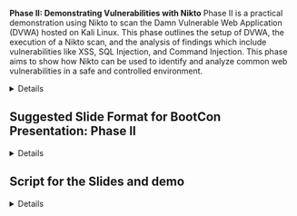 **Phase II: Demonstrating Vulnerabilities with Nikto**
Phase II is a practical demonstration using Nikto to scan the Damn Vulnerable Web Application (DVWA) hosted on Kali Linux. This phase outlines the setup of DVWA, the execution of a Nikto scan, and the analysis of findings which include vulnerabilities like XSS, SQL Injection, and Command Injection. This phase aims to show how Nikto can be used to identify and analyze common web vulnerabilities in a safe and controlled environment.

<details>

### Version 1
### Organized Flow for BootCon Presentation: Phase II

#### Title: Exploring Web Application Security with Nikto: A Practical Demonstration

---

### Slide 1: Introduction to DVWA
- **Overview**: Introduction to Damn Vulnerable Web Application (DVWA)
- **Purpose**: Explain DVWA as a tool for security training focusing on web vulnerabilities
- **Components Installed**: List Apache, MariaDB, and PHP as prerequisites for DVWA on Kali Linux

---

### Slide 2: Setting Up DVWA on Kali Linux
- **Installation Steps**:
  - Install Apache, MariaDB, PHP
  - Clone DVWA from GitHub
  - Configure MariaDB with `dvwa` database and user
  - Adjust DVWA configuration for database connectivity
- **Initial Access**:
  - Navigate to DVWA in the browser
  - Initialize the database via DVWA setup page

---

### Slide 3: Running a Nikto Scan on DVWA
- **Command Used**: `nikto -h http://localhost/DVWA/`
- **Purpose**: Identify potential security vulnerabilities in the web application
- **Key Findings**:
  - XSS and SQL Injection vulnerabilities
  - Outdated server software and misconfigurations

---

### Slide 4: Analyzing Nikto Scan Results
- **Critical Vulnerabilities**:
  - Potential XSS and SQL Injection points
  - Outdated Apache and PHP versions
  - Misconfigurations and default files presence

---

### Slide 5: Exploiting XSS and SQL Injection
- **XSS Exploit**:
  - Demonstrate how an XSS attack can capture session cookies
  - Use a simple script to showcase cookie theft
- **SQL Injection Exploit**:
  - Illustrate SQL Injection to extract sensitive database information
  - Utilize payloads to manipulate SQL queries and display unauthorized data

---

### Slide 6: Command Injection Demonstration
- **Setup**:
  - Explain the vulnerability setup on DVWA
  - Demonstrate how commands can be injected into the web application
- **Impact**:
  - Show the potential of command injection to execute arbitrary system commands
  - Discuss the consequences of such an attack on system security

---

### Slide 7: Conclusion and Mitigation Strategies
- **Summary of Findings**:
  - Highlight the vulnerabilities discovered and exploited
  - Emphasize the importance of regular security assessments
- **Mitigation Measures**:
  - Suggest security best practices such as sanitization, validation, and secure coding standards
- **Further Steps**:
  - Recommend tools and techniques for ongoing security testing and vulnerability management

---

### Missing Elements and Recommendations:
- **Security Best Practices**:
  - Include more detailed security best practices specific to each type of vulnerability discussed.
- **Advanced Exploitation Techniques**:
  - Consider demonstrating more advanced exploitation techniques for each vulnerability.
- **Tools Integration**:
  - Show how Nikto can be integrated with other security tools for a comprehensive security assessment framework.

This flow ensures a logical progression from setting up the vulnerable application, through conducting and analyzing scans, to exploiting found vulnerabilities and discussing mitigation strategies.

---
### Version 2
### Revised Flow for BootCon Presentation: Phase II

#### Title: "Securing the Web: Hands-On with Nikto and DVWA"

---

### Slide 1: Introduction to Damn Vulnerable Web Application (DVWA)
- **Context**: Explain the role of DVWA in cybersecurity training.
- **Purpose**: To provide a practical environment for learning about web application vulnerabilities.
- **Installation Overview**: Briefly outline the installation components needed for DVWA on Kali Linux (Apache, MariaDB, PHP).

---

### Slide 2: Installing DVWA on Kali Linux
- **Detailed Steps**:
  - Commands for installing Apache, MariaDB, and PHP.
  - Instructions on cloning DVWA from GitHub.
  - Steps to set up the database and configure the web application.
- **Access and Initialization**:
  - Guide on accessing DVWA through the browser and initializing the application settings.

---

### Slide 3: Conducting a Nikto Security Scan
- **Command Explanation**: Describe the use of `nikto -h http://localhost/DVWA/` to initiate the scan.
- **Objectives**: Highlight the aim to uncover prevalent security issues within DVWA.

---

### Slide 4: Nikto Scan Results Overview
- **Key Vulnerabilities Identified**:
  - List critical vulnerabilities such as XSS, SQL Injection, and command injection.
  - Mention outdated components and dangerous configurations detected by Nikto.

---

### Slide 5: Deep Dive into Vulnerability Exploitation
- **XSS Vulnerability**:
  - Step-by-step demonstration of exploiting XSS to hijack sessions and steal cookies.
- **SQL Injection Vulnerability**:
  - Show how SQL Injection can be used to gain unauthorized access to database information.

---

### Slide 6: Demonstrating Command Injection
- **Setup Explanation**:
  - Describe the setup for demonstrating command injection within DVWA.
- **Execution and Impact**:
  - Demonstrate how injected commands can manipulate the server and discuss the potential damages.

---

### Slide 7: Wrapping Up with Mitigation and Best Practices
- **Review of Discoveries**:
  - Summarize the vulnerabilities uncovered and their potential impact.
- **Mitigation Tactics**:
  - Offer detailed recommendations for mitigating the risks associated with each vulnerability.
- **Resource Guidance**:
  - Suggest further readings and tools for attendees to continue their learning and enhance security measures.

---

### Additional Elements to Include:
- **Interactive Demos**:
  - Integrate live demonstrations or interactive elements where participants can engage directly with the presented exploits.
- **Case Studies**:
  - Include real-world case studies where similar vulnerabilities have led to significant security breaches.
- **Q&A Session**:
  - Allocate time for a question and answer session to address specific concerns or clarifications needed by the audience.

This version of the presentation aims to provide a more interactive and engaging experience, encouraging audience participation and deeper understanding of the vulnerabilities and their real-world implications.

</details>

## Suggested Slide Format for BootCon Presentation: Phase II

<details>

### Suggested Slide Format for BootCon Presentation: Phase II

#### Slide 1: Introduction to DVWA
- **Format**: Title and Image
- **Content**:
  - **Title**: "Introduction to Damn Vulnerable Web Application (DVWA)"
  - **Image Description**: A graphical representation of the DVWA logo alongside symbols representing common web vulnerabilities (SQL injection, XSS, etc.).
- **Bullet Points**:
  - Explanation of DVWA as a tool for learning and practicing web application security.
  - Mention its use in educational settings for understanding and mitigating common vulnerabilities.

#### Slide 2: Installing DVWA on Kali Linux
- **Format**: Summary and Bullets
- **Content**:
  - **Summary**: Brief overview of the necessary steps to set up DVWA on a Kali Linux environment.
  - **Bullet Points**:
    - Installation of Apache, MariaDB, and PHP.
    - Cloning DVWA from GitHub and setting directory permissions.
    - Configuring the MariaDB database and integrating it with DVWA.

#### Slide 3: Conducting a Nikto Security Scan
- **Format**: Bullets with Image
- **Content**:
  - **Bullet Points**:
    - Description of initiating a Nikto scan on DVWA.
    - Explanation of the command: `nikto -h http://localhost/DVWA/`.
  - **Image Description**: Screenshot showing the command being entered in a terminal window, symbolizing the start of the scan.

#### Slide 4: Nikto Scan Results Overview
- **Format**: Summary and Bullets
- **Content**:
  - **Summary**: High-level summary of critical vulnerabilities identified during the scan.
  - **Bullet Points**:
    - Types of vulnerabilities discovered (e.g., XSS, SQL Injection, command injection).
    - Mention of outdated components and misconfigurations found.

#### Slide 5: Deep Dive into Vulnerability Exploitation
- **Format**: Bullets with Image
- **Content**:
  - **Bullet Points**:
    - Detailed explanation of exploiting an XSS vulnerability.
    - Steps to demonstrate SQL Injection and its impact.
  - **Image Description**: Diagram showing how SQL Injection alters database queries, leading to unauthorized data access.

#### Slide 6: Demonstrating Command Injection
- **Format**: Bullets with Image
- **Content**:
  - **Bullet Points**:
    - Setup for command injection demonstration.
    - Detailed steps showing how commands are injected and executed.
  - **Image Description**: Illustration of command injection, showing the entry point and the effect on the server.

#### Slide 7: Wrapping Up with Mitigation and Best Practices
- **Format**: Summary and Bullets
- **Content**:
  - **Summary**: Recap of vulnerabilities discussed and their potential impacts.
  - **Bullet Points**:
    - Mitigation strategies for each vulnerability.
    - Suggestions for further resources and tools for security enhancement.

#### Additional Checks and Suggestions for Improvement:
- **Accuracy Check**:
  - Ensure all technical terms and explanations are correct and up-to-date with current security practices.
  - Validate all commands and procedures shown for setting up DVWA and conducting scans are accurate and operational on current versions of Kali Linux.
- **Alignment with BootCon Guide**:
  - Confirm the presentation structure adheres to the guidelines of demonstrating practical security techniques and vulnerabilities.
  - Ensure there is a clear demonstration element in each section as required by the BootCon presentation guide.

- **Suggestions for Changes**:
  - Include a slide dedicated to setting the security context and the importance of ethical hacking.
  - Consider adding a real-time demonstration video clip for one of the vulnerabilities to enhance engagement.
  - Provide QR codes or short links to additional resources or reading materials on the last slide for attendees who wish to learn more.

This structured approach ensures that the presentation is not only informative but also visually engaging and compliant with the educational goals of BootCon.
  
</details>

## Script for the Slides and demo

<details>

### Presentation Script for BootCon: Phase II

---

**Slide 1: Introduction to DVWA**

"Good morning everyone, and welcome to our presentation on web application vulnerabilities using the Damn Vulnerable Web Application, or DVWA, as our guinea pig. DVWA is a playground for security professionals and enthusiasts alike to practice their hacking skills in a controlled and legal environment. Think of it as a digital version of those 'break rooms' where you can smash things legally!"

**Slide 2: Installing DVWA on Kali Linux**

"Let’s start with setting up DVWA on Kali Linux. First, we install Apache, MariaDB, and PHP— the foundation of many web applications. Then, we clone the DVWA repository from GitHub to our web server directory and tweak some permissions. Finally, we configure the database by creating a new one specifically for DVWA and adjusting the configuration file to connect everything together. It’s a bit like setting up a new smartphone, but instead of installing Instagram, we’re setting up a hacker’s paradise."

**Slide 3: Conducting a Nikto Security Scan**

"Once DVWA is up and running, we unleash Nikto—a powerful web server scanner that looks for vulnerabilities like a cyber bloodhound. With a simple command, `nikto -h http://localhost/DVWA/`, we start scanning for issues that could potentially be exploited. It’s like having a digital Sherlock Holmes on your team."

**Slide 4: Nikto Scan Results Overview**

"The results are in, and, unsurprisingly, DVWA is riddled with vulnerabilities. We found issues like Cross-Site Scripting or XSS, SQL Injection, and even Command Injection vulnerabilities. These aren’t just little problems; they’re like leaving your front door wide open with a neon 'Welcome' sign for hackers."

**Slide 5: Deep Dive into Vulnerability Exploitation**

"Let’s dive deeper into these vulnerabilities. Starting with XSS, where malicious scripts get injected into web pages viewed by others. It’s akin to someone slipping a mickey into your drink. Then there’s SQL Injection, which lets attackers manipulate database queries. It’s like convincing the bank teller you’re the bank manager. Lastly, we’ll cover Command Injection, where commands are fed to the server through vulnerable inputs. This is essentially like whispering sweet nothings to the server to make it do your bidding."

**Slide 6: Demonstrating Command Injection**

"In our command injection demonstration, we show how simple inputs, like a deceptive IP address followed by a sneaky command, can reveal sensitive server information. For instance, we input '127.0.0.1; ls' into a supposedly benign form, and voila! It lists directory contents, exposing files that should be secured. It’s like tricking a genie into giving you extra wishes."

**Slide 7: Wrapping Up with Mitigation and Best Practices**

"To wrap things up, let’s talk about how to secure these vulnerabilities. We discuss setting security levels higher, sanitizing inputs, and regularly updating software. Remember, securing a web application doesn’t have to be a Herculean task—it's about making lots of small, smart decisions. And remember, the only good kind of XSS is a former XSS!"

---

### Additional Checks and Suggestions for Improvement:

- **Accuracy Check**: 
  - Verify all technical terms are explained in simple language for non-technical attendees.
  - Ensure that the commands and descriptions accurately reflect current best practices and are feasible on the latest version of Kali Linux.

- **Alignment with BootCon Guide**:
  - Make sure each technical demonstration is clear and effectively shows how to test and secure against the discussed vulnerabilities.
  - Confirm that the presentation flows logically from introduction to conclusion, keeping the audience engaged and informed.

- **Suggestions for Changes**:
  - Perhaps include more interactive elements, like live polls or quizzes, to engage the audience and test their understanding in real-time.
  - Consider using more visuals or diagrams to break down complex vulnerabilities, making them easier for non-technical attendees to grasp.
  - Add a Q&A segment at the end to address any immediate questions and deepen audience engagement. 

This script aims to be informative yet accessible, breaking down complex cybersecurity concepts into relatable analogies and simplified explanations, ensuring it is appropriate for a diverse BootCon audience.
  
</details>
